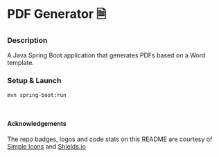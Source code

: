 # PDF Generator 🗎

### Description
A Java Spring Boot application that generates PDFs based on a Word template.


### Setup & Launch

```mvn spring-boot:run```

<br >

#### Acknowledgements
The repo badges, logos and code stats on this README are courtesy of [Simple Icons](https://simpleicons.org) and [Shields.io](https://shields.io)
